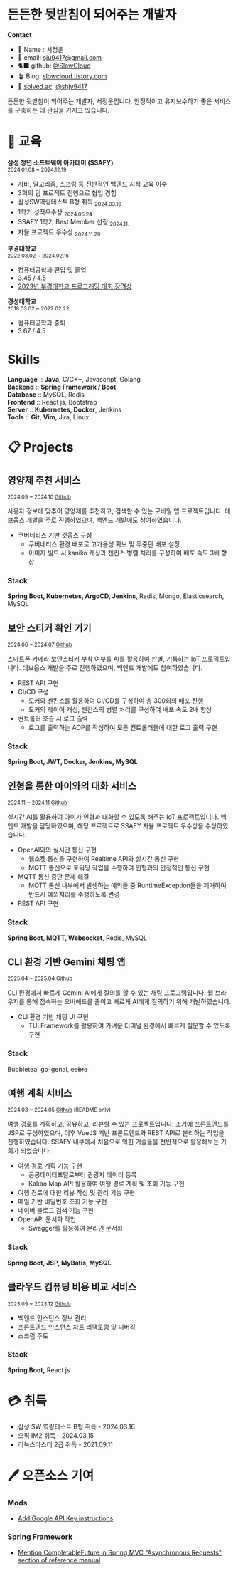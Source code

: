 # 든든한 뒷받침이 되어주는 개발자

**Contact**

- 🙂 Name : 서정운
- 📨 email: sju9417@gmail.com
- 🐈‍⬛ github: [@SlowCloud](http://www.github.com/Slowcloud)
- 🪴 Blog: [slowcloud.tistory.com](http://slowcloud.tistory.com)
- 🔖 [solved.ac](http://solved.ac/): [@shjy9417](http://solved.ac/shjy9417)

든든한 뒷받침이 되어주는 개발자, 서정운입니다. 안정적이고 유지보수하기 좋은 서비스를 구축하는 데 관심을 가지고 있습니다.

# 📖 교육

**삼성 청년 소프트웨어 아카데미 (SSAFY)**  
<sub>2024.01.08 ~ 2024.12.19

- 자바, 알고리즘, 스프링 등 전반적인 백엔드 지식 교육 이수
- 3회의 팀 프로젝트 진행으로 협업 경험
- 삼성SW역량테스트 B형 취득 <sub>2024.03.16
- 1학기 성적우수상 <sub>2024.05.24
- SSAFY 1학기 Best Member 선정 <sub>2024.11.
- 자율 프로젝트 우수상 <sub>2024.11.29

**부경대학교**  
<sub>2022.03.02 ~ 2024.02.16

- 컴퓨터공학과 편입 및 졸업
- 3.45 / 4.5
- [2023년 부경대학교 프로그래밍 대회 장려상](https://itc.pknu.ac.kr/html/06/01.php?mode=read&idx=39&search_select=title&keyword=%ED%94%84%EB%A1%9C%EA%B7%B8%EB%9E%98%EB%B0%8D&pagenum=0)

**경성대학교**  
<sub>2018.03.02 ~ 2022.02.22

- 컴퓨터공학과 중퇴
- 3.67 / 4.5

# Skills

**Language** :: **Java**, C/C++, Javascript, Golang  
**Backend** :: **Spring Framework / Boot**  
**Database** :: MySQL, Redis  
**Frontend** :: React js, Bootstrap  
**Server** :: **Kubernetes, Docker**, Jenkins  
**Tools** :: **Git**, **Vim**, Jira, Linux

# 📋 Projects

## 영양제 추천 서비스

<sub>2024.09 ~ 2024.10 [Github](https://github.com/SlowCloud/Pillsoo)

사용자 정보에 맞추어 영양제를 추천하고, 검색할 수 있는 모바일 앱 프로젝트입니다. 데브옵스 개발을 주로 진행하였으며, 백엔드 개발에도 참여하였습니다.

- 쿠버네티스 기반 깃옵스 구성
  - 쿠버네티스 환경 배포로 고가용성 확보 및 무중단 배포 설정
  - 이미지 빌드 시 kaniko 캐싱과 젠킨스 병렬 처리를 구성하여 배포 속도 3배 향상

### Stack

**Spring Boot, Kubernetes, ArgoCD, Jenkins**, Redis, Mongo, Elasticsearch, MySQL

## 보안 스티커 확인 기기

<sub>2024.06 ~ 2024.07 [Github](https://github.com/SlowCloud/BOSS)

스마트폰 카메라 보안스티커 부착 여부를 AI를 활용하여 판별, 기록하는 IoT 프로젝트입니다. 데브옵스 개발을 주로 진행하였으며, 백엔드 개발에도 참여하였습니다.

- REST API 구현
- CI/CD 구성
  - 도커와 젠킨스를 활용하여 CI/CD를 구성하여 총 300회의 배포 진행
  - 도커의 레이어 캐싱, 젠킨스의 병렬 처리를 구성하여 배포 속도 2배 향상
- 컨트롤러 호출 시 로그 출력
  - 로그를 출력하는 AOP를 작성하여 모든 컨트롤러들에 대한 로그 출력 구현

### Stack

**Spring Boot, JWT, Docker, Jenkins, MySQL**

## 인형을 통한 아이와의 대화 서비스

<sub>2024.11 ~ 2024.11 [Github](https://github.com/SlowCloud/Talkie)

실시간 AI를 활용하여 아이가 인형과 대화할 수 있도록 해주는 IoT 프로젝트입니다. 백엔드 개발을 담당하였으며, 해당 프로젝트로 SSAFY 자율 프로젝트 우수상을 수상하였습니다.

- OpenAI와의 실시간 통신 구현
  - 웹소켓 통신을 구현하여 Realtime API와 실시간 통신 구현
  - MQTT 통신으로 포워딩 작업을 수행하여 인형과의 안정적인 통신 구현
- MQTT 통신 중단 문제 해결
  - MQTT 통신 내부에서 발생하는 예외들 중 RuntimeException들을 제거하여 반드시 예외처리를 수행하도록 변경
- REST API 구현

### Stack

**Spring Boot, MQTT, Websocket**, Redis, MySQL

## CLI 환경 기반 Gemini 채팅 앱

<sub>2025.04 ~ 2025.04 [Github](https://github.com/SlowCloud/gemini-golang)

CLI 환경에서 빠르게 Gemini AI에게 질의를 할 수 있는 채팅 프로그램입니다. 웹 브라우저를 통해 접속하는 오버헤드를 줄이고 빠르게 AI에게 질의하기 위해 개발하였습니다.

- CLI 환경 기반 채팅 UI 구현
  - TUI Framework를 활용하여 가벼운 터미널 환경에서 빠르게 질문할 수 있도록 구현

### Stack

Bubbletea, go-genai, ~~cobra~~

## 여행 계획 서비스

<sub>2024.03 ~ 2024.05 [Github](https://github.com/SlowCloud/SSAFY_TripProject) (README only)

여행 경로를 계획하고, 공유하고, 리뷰할 수 있는 프로젝트입니다. 초기에 프론트엔드를 JSP로 구성하였으며, 이후 VueJS 기반 프론트엔드와 REST API로 분리하는 작업을 진행하였습니다. SSAFY 내부에서 처음으로 익힌 기술들을 전반적으로 활용해보는 기회가 되었습니다.

- 여행 경로 계획 기능 구현
  - 공공데이터포털로부터 관광지 데이터 등록
  - Kakao Map API 활용하여 여행 경로 계획 및 조회 기능 구현
- 여행 경로에 대한 리뷰 작성 및 관리 기능 구현
- 메일 기반 비밀번호 조회 기능 구현
- 네이버 블로그 검색 기능 구현
- OpenAPI 문서화 작업
  - Swagger를 활용하여 온라인 문서화

### Stack

**Spring Boot, JSP, MyBatis, MySQL**

## 클라우드 컴퓨팅 비용 비교 서비스

<sub>2023.09 ~ 2023.12
[Github](https://github.com/pukyong-capstone-2023/capstone)

- 백엔드 인스턴스 정보 관리
- 프론트엔드 인스턴스 차트 리팩토링 및 디버깅
- 스크림 주도

### Stack

**Spring Boot,** React js

# 💳 취득

- 삼성 SW 역량테스트 B형 취득 - 2024.03.16
- 오픽 IM2 취득 - 2024.03.15
- 리눅스마스터 2급 취득 - 2021.09.11

# 🖊️ 오픈소스 기여

### Mods

- [Add Google API Key instructions](https://github.com/charmbracelet/mods/pull/481)

### Spring Framework

- [Mention CompletableFuture in Spring MVC "Asynchronous Requests" section of reference manual](https://github.com/spring-projects/spring-framework/issues/34991)
